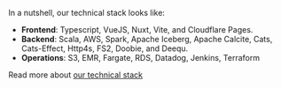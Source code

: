In a nutshell, our technical stack looks like:

- **Frontend**: Typescript, VueJS, Nuxt, Vite, and Cloudflare Pages.
- **Backend**: Scala, AWS, Spark, Apache Iceberg, Apache Calcite, Cats, Cats-Effect, Http4s, FS2, Doobie, and Deequ.
- **Operations**: S3, EMR, Fargate, RDS, Datadog, Jenkins, Terraform

Read more about [our technical stack](/about/technical-stack)
